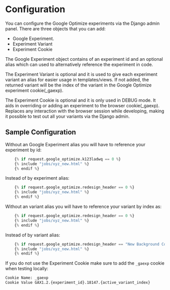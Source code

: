# Configuration

You can configure the Google Optimize experiments via the Django admin panel. There are three objects that you can add:

- Google Experiment.
- Experiment Variant
- Experiment Cookie

The Google Experiment object contains of an experiment id and an optional alias which can used to alternatively reference the experiment in code.

The Experiment Variant is optional and it is used to give each experiment variant an alias for easier usage in templates/views. If not added, the returned variant will be the index of the variant in the Google Optimize experiment cookie(_gaexp).

The Experiment Cookie is optional and it is only used in DEBUG mode. It aids in overriding or adding an experiment to the browser cookie(_gaexp). Replaces any interaction with the browser session while developing, making it possible to test out all your variants via the Django admin.

## Sample Configuration

Without an Google Experiment alias you will have to reference your experiment by id:

```python
    {% if request.google_optimize.k123ladwq == 0 %}
    {% include "jobs/xyz_new.html" %}
    {% endif %}
```

Instead of by experiment alias:

```python
    {% if request.google_optimize.redesign_header == 0 %}
    {% include "jobs/xyz_new.html" %}
    {% endif %}
```

Without an variant alias you will have to reference your variant by index as:

```python
    {% if request.google_optimize.redesign_header == 0 %}
    {% include "jobs/xyz_new.html" %}
    {% endif %}
```

Instead of by variant alias:

```python
    {% if request.google_optimize.redesign_header == "New Background Color" %}
    {% include "jobs/xyz_new.html" %}
    {% endif %}
```

If you do not use the Experiment Cookie make sure to add the `_gaexp` cookie when testing locally:

```txt
Cookie Name: _gaexp
Cookie Value GAX1.2.{experiment_id}.18147.{active_variant_index}
```
